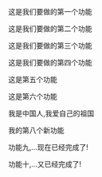 这是我们要做的第一个功能

这是我们要做的第二个功能

这是我们要做的第三个功能

这是我们要做的第四个功能

这是第五个功能

这是第六个功能

我是中国人,我爱自己的祖国

我的第八个新功能

功能九,...现在已经完成了!

功能十,...又已经完成了!



